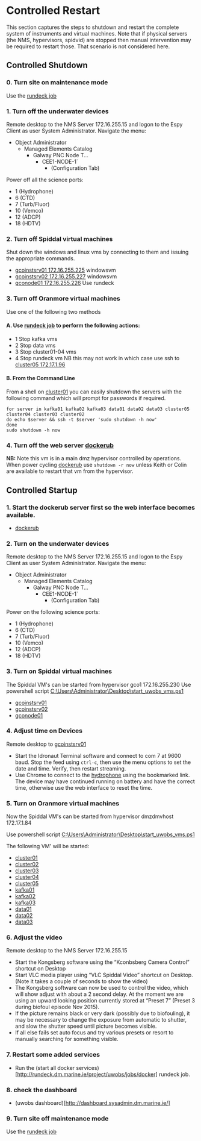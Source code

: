 # Controlled Restart
This section captures the steps to shutdown and restart the
complete system of instruments and virtual machines. Note that if physical
servers (the NMS, hypervisors, spidvid) are stopped then manual intervention
may be required to restart those. That scenario is not considered here.

## Controlled Shutdown

### 0. Turn site on maintenance mode
Use the [rundeck job](http://rundeck.dm.marine.ie/project/uwobs/jobs/spiddal.marine.ie)

### 1. Turn off the underwater devices
Remote desktop to the NMS Server 172.16.255.15 and logon to the Espy Client as user System Administrator. Navigate the menu:
  * Object Administrator
    * Managed Elements Catalog
      * Galway PNC Node T...
        * CEE1-NODE-1`
          * (Configuration Tab)

Power off all the science ports:
  * 1 (Hydrophone)
  * 6 (CTD)
  * 7 (Turb/Fluor)
  * 10 (Vemco)
  * 12 (ADCP)
  * 18 (HDTV)

### 2. Turn off Spiddal virtual machines
Shut down the windows and linux vms by connecting to them and issuing the appropriate commands.
  * [gcoinstsrv01 172.16.255.225](servers/gcoinstsrv01/) windowsvm
  * [gcoinstsrv02 172.16.255.227](servers/gcooinstsrv02/) windowsvm
  * [gconode01 172.16.255.226](servers/gconode01/) Use rundeck

### 3. Turn off Oranmore virtual machines
Use one of the following two methods
#### A. Use [rundeck job](http://rundeck.dm.marine.ie/project/uwobs/jobs/cluster) to perform the following actions:
  * 1 Stop kafka vms
  * 2 Stop data vms
  * 3 Stop cluster01-04 vms
  * 4 Stop rundeck vm NB this may not work in which case use ssh to [cluster05 172.17.1.96](servers/cluster05)

#### B. From the Command Line
From a shell on [cluster01](servers/cluster01) you can easily shutdown the servers with the following
command which will prompt for passwords if required.

    for server in kafka01 kafka02 kafka03 data01 data02 data03 cluster05 cluster04 cluster03 cluster02
    do echo $server && ssh -t $server 'sudo shutdown -h now'
    done
    sudo shutdown -h now

### 4. Turn off the web server [dockerub](servers/dockerub/)
<b>NB:</b> Note this vm is in a main dmz hypervisor controlled by operations. When power cycling [dockerub](servers/dockerub/) use `shutdown -r now` unless Keith or Colin are available to restart that vm from the hypervisor.

## Controlled Startup
### 1. Start the dockerub server first so the web interface becomes available.
  * [dockerub](servers/dockerub/)

### 2. Turn on the underwater devices
Remote desktop to the NMS Server 172.16.255.15 and logon to the Espy Client as user System Administrator. Navigate the menu:
  * Object Administrator
    * Managed Elements Catalog
      * Galway PNC Node T...
        * CEE1-NODE-1`
          * (Configuration Tab)

Power on the following science ports:
  * 1 (Hydrophone)
  * 6 (CTD)
  * 7 (Turb/Fluor)
  * 10 (Vemco)
  * 12 (ADCP)
  * 18 (HDTV)

### 3. Turn on Spiddal virtual machines
The Spiddal VM's can be started from hypervisor gco1 172.16.255.230
Use powershell script [C:\Users\Administrator\Desktop\start_uwobs_vms.ps1](servers/gco1/files/Users/Administrator/Desktop/start_uwobs_vms.ps1)
  * [gcoinstsrv01](servers/gcoinstsrv01/)
  * [gcoinstsrv02](servers/gcooinstsrv02/)
  * [gconode01](servers/gconode01/)

### 4. Adjust time on Devices
Remote desktop to [gcoinstsrv01](servers/gcoinstsrv01/)
  * Start the Idronaut Terminal software and connect to com 7 at 9600 baud. Stop the feed using `ctrl-c`,
then use the menu options to set the date and time. Verify, then restart streaming.
  * Use Chrome to connect to the [hydrophone](http://172.16.255.253/operations.html) using the bookmarked link. The device may
have continued running on battery and have the correct time, otherwise use the web interface to reset the time.

### 5. Turn on Oranmore virtual machines
Now the Spiddal VM's can be started from hypervisor dmzdmvhost 172.17.1.84

Use powershell script [C:\Users\Administrator\Desktop\start_uwobs_vms.ps1](servers/dmzdmvhost/files/Users/Administrator/Desktop/start_uwobs_vms.ps1)

The following VM' will be started:
  * [cluster01](servers/cluster01)
  * [cluster02](servers/cluster02)
  * [cluster03](servers/cluster03)
  * [cluster04](servers/cluster04)
  * [cluster05](servers/cluster05)
  * [kafka01](servers/kafka01/)
  * [kafka02](servers/kafka02/)
  * [kafka03](servers/kafka03/)
  * [data01](servers/data01/)
  * [data02](servers/data02/)
  * [data03](servers/data03/)

### 6. Adjust the video
Remote desktop to the NMS Server 172.16.255.15
  * Start the Kongsberg software using the “Kconbsberg Camera Control” shortcut on Desktop
  * Start VLC media player using “VLC Spiddal Video” shortcut on Desktop. (Note it takes a couple of seconds to show the video)
  * The Kongsberg software can now be used to control the video, which will show adjust with about a 2 second delay.  At the moment we are using an upward looking position currently stored at “Preset 7” (Preset 3 during biofoul episode Nov 2015).
  * If the picture remains black or very dark (possibly due to biofouling), it may be necessary to change the exposure from automatic to shutter, and slow the shutter speed until picture becomes visible.
  * If all else fails set auto focus and try various presets or resort to manually searching for something visible.

### 7. Restart some added services
  * Run the (start all docker services)[http://rundeck.dm.marine.ie/project/uwobs/jobs/docker] rundeck job.

### 8. check the dashboard
  * (uwobs dashboard)[http://dashboard.sysadmin.dm.marine.ie/]

### 9. Turn site off maintenance mode
Use the [rundeck job](http://rundeck.dm.marine.ie/project/uwobs/jobs/spiddal.marine.ie)
